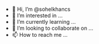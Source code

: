 - 👋 Hi, I’m @sohelkhancs
- 👀 I’m interested in ...
- 🌱 I’m currently learning ...
- 💞️ I’m looking to collaborate on ...
- 📫 How to reach me ...

<!---
sohelkhancs/sohelkhancs is a ✨ special ✨ repository because its `README.md` (this file) appears on your GitHub profile.
You can click the Preview link to take a look at your changes.
--->
